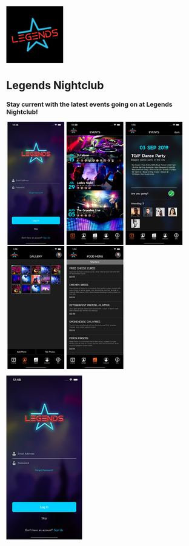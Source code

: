 
<img src="Misc/appIcon.png" width="150"> 

# Legends Nightclub

### Stay current with the latest events going on at Legends Nightclub!


<img src="Misc/iPhoneScreenShot01.png" width="150" hspace="3"/><img src="Misc/iPhoneScreenShot02.png" width="150" hspace="3"/><img src="Misc/iPhoneScreenShot03.png" width="150" hspace="3"/><img src="Misc/iPhoneScreenShot04.png" width="150" hspace="3"/><img src="Misc/iPhoneScreenShot05.png" width="150" hspace="3"/>



[![Alt text](Misc/iPhoneScreenShot01.png)](Misc/previewVideo.webm)


